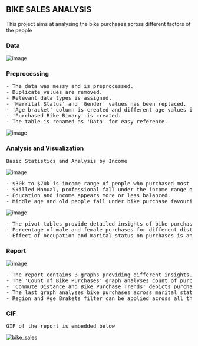 ## BIKE SALES ANALYSIS 
This project aims at analysing the bike purchases across different factors of the people
### Data 
![image](https://github.com/pooja614/excel_projects/assets/69869583/a9235f76-5f96-4665-8f71-5a7483483de5)

### Preprocessing 
<Pre>
- The data was messy and is preprocessed. 
- Duplicate values are removed. 
- Relevant data types is assigned. 
- 'Marrital Status' and 'Gender' values has been replaced. 
- 'Age bracket' column is created and different age values is assigned a group. 
- 'Purchased Bike Binary' is created. 
- The table is renamed as 'Data' for easy reference. 
</Pre>

![image](https://github.com/pooja614/excel_projects/assets/69869583/368ce2c9-b043-4aff-bff5-29a1c9fa47f6) 

### Analysis and Visualization 

<pre>Basic Statistics and Analysis by Income</pre>
![image](https://github.com/pooja614/excel_projects/assets/69869583/b79777de-a484-4abd-ab16-a930154d4454) 

<pre>
- $30k to $70k is income range of people who purchased most of the bikes.
- Skilled Manual, professional fall under the income range of bike purchasers, with managers having wide range. 
- Education and income appears more or less balanced. 
- Middle age and old people fall under bike purchase favouring income range. 
</pre>

![image](https://github.com/pooja614/excel_projects/assets/69869583/2104c380-5ead-40b7-8e56-c53c8193d5e7)
<pre>
- The pivot tables provide detailed insights of bike purchases. 
- Percentage of male and female purchases for different distance commuted is visualized for different age-brackets. 
- Effect of occupation and marital status on purchases is analysed across different regions. 
</pre>
									
### Report 

![image](https://github.com/pooja614/excel_projects/assets/69869583/04bcc07d-505d-48a0-8d0b-f053de2885fe) 
<pre>
- The report contains 3 graphs providing different insights. 
- The 'Count of Bike Purchases' graph analyses count of purchases across different genders in different professions. 
- 'Commute Distance and Bike Purchase Trends' depicts purchase trends by distance commuted. 
- The last graph analyses bike purchases across marital status and owning home factors.
- Region and Age Brakets filter can be applied across all the graphs.
</pre> 

### GIF
<pre>GIF of the report is embedded below </pre>

![bike_sales](https://github.com/pooja614/excel_projects/assets/69869583/cce6d61e-d28a-4011-80ba-cc31a3afeb4b)
